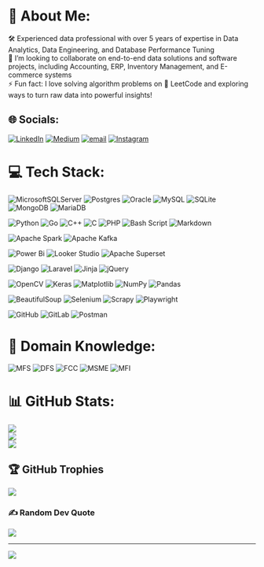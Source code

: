 # 💫 About Me:
🛠️ Experienced data professional with over 5 years of expertise in Data Analytics, Data Engineering, and Database Performance Tuning<br>🤝 I’m looking to collaborate on end-to-end data solutions and software projects, including Accounting, ERP, Inventory Management, and E-commerce systems<br>⚡ Fun fact: I love solving algorithm problems on 🧠 LeetCode and exploring ways to turn raw data into powerful insights!


## 🌐 Socials:

[![LinkedIn](https://img.shields.io/badge/LinkedIn-%230077B5.svg?logo=linkedin&logoColor=white)](https://linkedin.com/in/ih273) [![Medium](https://img.shields.io/badge/Medium-12100E?logo=medium&logoColor=white)](https://medium.com/@imrulhasan273) [![email](https://img.shields.io/badge/Email-D14836?logo=gmail&logoColor=white)](mailto:imrulhasan273@gmail.com) 
[![Instagram](https://img.shields.io/badge/Instagram-%23E4405F.svg?logo=Instagram&logoColor=white)](https://instagram.com/backstreetimrul007) 

# 💻 Tech Stack:
![MicrosoftSQLServer](https://img.shields.io/badge/Microsoft%20SQL%20Server-CC2927?style=for-the-badge&logo=microsoft%20sql%20server&logoColor=white) 
![Postgres](https://img.shields.io/badge/postgres-%23316192.svg?style=for-the-badge&logo=postgresql&logoColor=white)
![Oracle](https://img.shields.io/badge/Oracle-F80000?style=for-the-badge&logo=oracle&logoColor=white)
![MySQL](https://img.shields.io/badge/mysql-4479A1.svg?style=for-the-badge&logo=mysql&logoColor=white) 
![SQLite](https://img.shields.io/badge/sqlite-%2307405e.svg?style=for-the-badge&logo=sqlite&logoColor=white) 
![MongoDB](https://img.shields.io/badge/MongoDB-%234ea94b.svg?style=for-the-badge&logo=mongodb&logoColor=white) 
![MariaDB](https://img.shields.io/badge/MariaDB-003545?style=for-the-badge&logo=mariadb&logoColor=white)


![Python](https://img.shields.io/badge/python-3670A0?style=for-the-badge&logo=python&logoColor=ffdd54) 
![Go](https://img.shields.io/badge/Go-00ADD8?style=for-the-badge&logo=go&logoColor=white)
![C++](https://img.shields.io/badge/c++-%2300599C.svg?style=for-the-badge&logo=c%2B%2B&logoColor=white) 
![C](https://img.shields.io/badge/c-%2300599C.svg?style=for-the-badge&logo=c&logoColor=white) 
![PHP](https://img.shields.io/badge/php-%23777BB4.svg?style=for-the-badge&logo=php&logoColor=white)
![Bash Script](https://img.shields.io/badge/bash_script-%23121011.svg?style=for-the-badge&logo=gnu-bash&logoColor=white) 
![Markdown](https://img.shields.io/badge/markdown-%23000000.svg?style=for-the-badge&logo=markdown&logoColor=white) 


![Apache Spark](https://img.shields.io/badge/Apache%20Spark-FDEE21?style=for-the-badge&logo=apachespark&logoColor=black)
![Apache Kafka](https://img.shields.io/badge/Apache%20Kafka-000?style=for-the-badge&logo=apachekafka) 


![Power Bi](https://img.shields.io/badge/power_bi-F2C811?style=for-the-badge&logo=powerbi&logoColor=black) 
![Looker Studio](https://img.shields.io/badge/Looker%20Studio-4285F4?style=for-the-badge&logo=google&logoColor=white)
![Apache Superset](https://img.shields.io/badge/Apache%20Superset-181717?style=for-the-badge&logo=apache-superset&logoColor=white)


![Django](https://img.shields.io/badge/django-%23092E20.svg?style=for-the-badge&logo=django&logoColor=white) 
![Laravel](https://img.shields.io/badge/laravel-%23FF2D20.svg?style=for-the-badge&logo=laravel&logoColor=white) 
![Jinja](https://img.shields.io/badge/jinja-white.svg?style=for-the-badge&logo=jinja&logoColor=black) 
![jQuery](https://img.shields.io/badge/jquery-%230769AD.svg?style=for-the-badge&logo=jquery&logoColor=white) 


![OpenCV](https://img.shields.io/badge/opencv-%23white.svg?style=for-the-badge&logo=opencv&logoColor=white)
![Keras](https://img.shields.io/badge/Keras-%23D00000.svg?style=for-the-badge&logo=Keras&logoColor=white) 
![Matplotlib](https://img.shields.io/badge/Matplotlib-%23ffffff.svg?style=for-the-badge&logo=Matplotlib&logoColor=black) 
![NumPy](https://img.shields.io/badge/numpy-%23013243.svg?style=for-the-badge&logo=numpy&logoColor=white) 
![Pandas](https://img.shields.io/badge/pandas-%23150458.svg?style=for-the-badge&logo=pandas&logoColor=white) 

![BeautifulSoup](https://img.shields.io/badge/BeautifulSoup-2583E6?style=for-the-badge&logo=python&logoColor=white)
![Selenium](https://img.shields.io/badge/Selenium-43B02A?style=for-the-badge&logo=selenium&logoColor=white)
![Scrapy](https://img.shields.io/badge/Scrapy-2C3E50?style=for-the-badge&logo=scrapy&logoColor=white)
![Playwright](https://img.shields.io/badge/Playwright-000000?style=for-the-badge&logo=playwright&logoColor=white)


![GitHub](https://img.shields.io/badge/github-%23121011.svg?style=for-the-badge&logo=github&logoColor=white) 
![GitLab](https://img.shields.io/badge/gitlab-%23181717.svg?style=for-the-badge&logo=gitlab&logoColor=white) 
![Postman](https://img.shields.io/badge/Postman-FF6C37?style=for-the-badge&logo=postman&logoColor=white) 

# 💼 Domain Knowledge:

![MFS](https://img.shields.io/badge/MFS-Mobile_Financial_System-007ACC?style=for-the-badge&logo=android&logoColor=white)
![DFS](https://img.shields.io/badge/DFS-Digital_Financial_System-28A745?style=for-the-badge&logo=bitcoin&logoColor=white)
![FCC](https://img.shields.io/badge/FCC-Financial_Crime_and_Compliance-DC3545?style=for-the-badge&logo=paypal&logoColor=white)
![MSME](https://img.shields.io/badge/MSME-Micro_Small_Medium_Enterprise-FFC107?style=for-the-badge&logo=google&logoColor=black)
![MFI](https://img.shields.io/badge/MFI-Microfinance_Institutions-6F42C1?style=for-the-badge&logo=moneygram&logoColor=white)



# 📊 GitHub Stats:
![](https://github-readme-stats.vercel.app/api?username=imrulhasan273&theme=dark&hide_border=false&include_all_commits=true&count_private=true)<br/>
![](https://nirzak-streak-stats.vercel.app/?user=imrulhasan273&theme=dark&hide_border=false)<br/>
![](https://github-readme-stats.vercel.app/api/top-langs/?username=imrulhasan273&theme=dark&hide_border=false&include_all_commits=true&count_private=true&layout=compact)

## 🏆 GitHub Trophies
![](https://github-profile-trophy.vercel.app/?username=imrulhasan273&theme=radical&no-frame=false&no-bg=false&margin-w=4)

### ✍️ Random Dev Quote
![](https://quotes-github-readme.vercel.app/api?type=horizontal&theme=radical)

---
[![](https://visitcount.itsvg.in/api?id=imrulhasan273&icon=0&color=0)](https://visitcount.itsvg.in)

<!-- Proudly created with GPRM ( https://gprm.itsvg.in ) -->


